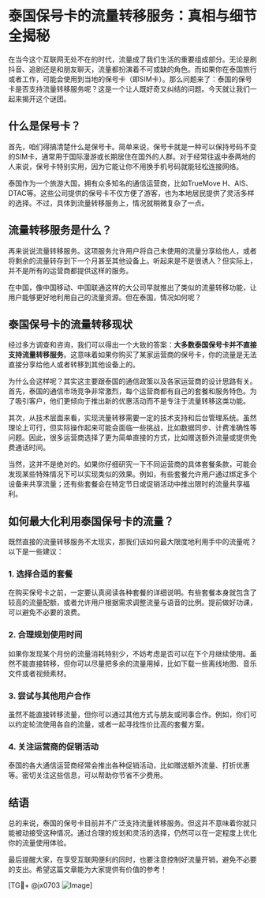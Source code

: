 # 泰国保号卡的流量转移服务：真相与细节全揭秘

在当今这个互联网无处不在的时代，流量成了我们生活的重要组成部分。无论是刷抖音、追剧还是和朋友聊天，流量都扮演着不可或缺的角色。而如果你在泰国旅行或者工作，可能会使用到当地的保号卡（即SIM卡）。那么问题来了：泰国的保号卡是否支持流量转移服务呢？这是一个让人既好奇又纠结的问题。今天就让我们一起来揭开这个谜团。

## 什么是保号卡？

首先，咱们得搞清楚什么是保号卡。简单来说，保号卡就是一种可以保持号码不变的SIM卡，通常用于国际漫游或长期居住在国外的人群。对于经常往返中泰两地的人来说，保号卡特别实用，因为它能让你不用换手机号码就能轻松连接网络。

泰国作为一个旅游大国，拥有众多知名的通信运营商，比如TrueMove H、AIS、DTAC等。这些公司提供的保号卡不仅方便了游客，也为本地居民提供了灵活多样的选择。不过，具体到流量转移服务上，情况就稍微复杂了一点。

## 流量转移服务是什么？

再来说说流量转移服务。这项服务允许用户将自己未使用的流量分享给他人，或者将剩余的流量转存到下一个月甚至其他设备上。听起来是不是很诱人？但实际上，并不是所有的运营商都提供这样的服务。

在中国，像中国移动、中国联通这样的大公司早就推出了类似的流量转移功能，让用户能够更好地利用自己的流量资源。但在泰国，情况如何呢？

## 泰国保号卡的流量转移现状

经过多方调查和咨询，我们可以得出一个大致的答案：**大多数泰国保号卡并不直接支持流量转移服务**。这意味着如果你购买了某家运营商的保号卡，你的流量是无法直接分享给他人或者转移到其他设备上的。

为什么会这样呢？其实这主要跟泰国的通信政策以及各家运营商的设计思路有关。首先，泰国的通信市场竞争非常激烈，每个运营商都有自己的套餐和服务特色。为了吸引客户，他们更倾向于推出新的优惠活动而不是专注于流量转移这类功能。

其次，从技术层面来看，实现流量转移需要一定的技术支持和后台管理系统。虽然理论上可行，但实际操作起来可能会面临一些挑战，比如数据同步、计费准确性等问题。因此，很多运营商选择了更为简单直接的方式，比如赠送额外流量或提供免费通话时间。

当然，这并不是绝对的。如果你仔细研究一下不同运营商的具体套餐条款，可能会发现某些特殊情况下可以实现类似的效果。例如，有些套餐允许用户通过绑定多个设备来共享流量；还有些套餐会在特定节日或促销活动中推出限时的流量共享福利。

## 如何最大化利用泰国保号卡的流量？

既然直接的流量转移服务不太现实，那我们该如何最大限度地利用手中的流量呢？以下是一些建议：

### 1. **选择合适的套餐**
   在购买保号卡之前，一定要认真阅读各种套餐的详细说明。有些套餐本身就包含了较高的流量配额，或者允许用户根据需求调整流量与语音的比例。提前做好功课，可以避免不必要的浪费。

### 2. **合理规划使用时间**
   如果你发现某个月份的流量消耗特别少，不妨考虑是否可以在下个月继续使用。虽然不能直接转移，但你可以尽量把多余的流量用掉，比如下载一些离线地图、音乐文件或者视频素材。

### 3. **尝试与其他用户合作**
   虽然不能直接转移流量，但你可以通过其他方式与朋友或同事合作。例如，你们可以约定轮流使用各自的流量，或者一起寻找性价比高的套餐方案。

### 4. **关注运营商的促销活动**
   泰国的各大通信运营商经常会推出各种促销活动，比如赠送额外流量、打折优惠等。密切关注这些信息，可以帮助你节省不少费用。

## 结语

总的来说，泰国的保号卡目前并不广泛支持流量转移服务。但这并不意味着你就只能被动接受这种情况。通过合理的规划和灵活的选择，仍然可以在一定程度上优化你的流量使用体验。

最后提醒大家，在享受互联网便利的同时，也要注意控制好流量开销，避免不必要的支出。希望这篇文章能为大家提供有价值的参考！

[TG💪+ @jx0703 ![Image](https://github.com/user-attachments/assets/dbca1d08-cadb-493c-b0ec-ad6f7a83f270)]